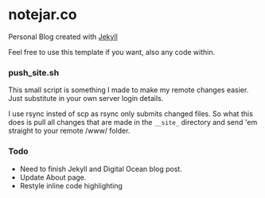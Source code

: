 # notejar.co
Personal Blog created with [Jekyll](https://jekyllrb.com/)

Feel free to use this template if you want, also any code within.

### push_site.sh
This small script is something I made to make my remote changes easier.
Just substitute in your own server login details.

I use rsync insted of scp as rsync only submits changed files.
So what this does is pull all changes that are made in
the `__site_` directory and send 'em straight to your remote /www/ folder.


### Todo
* Need to finish Jekyll and Digital Ocean blog post.
* Update About page.
* Restyle inline code highlighting

